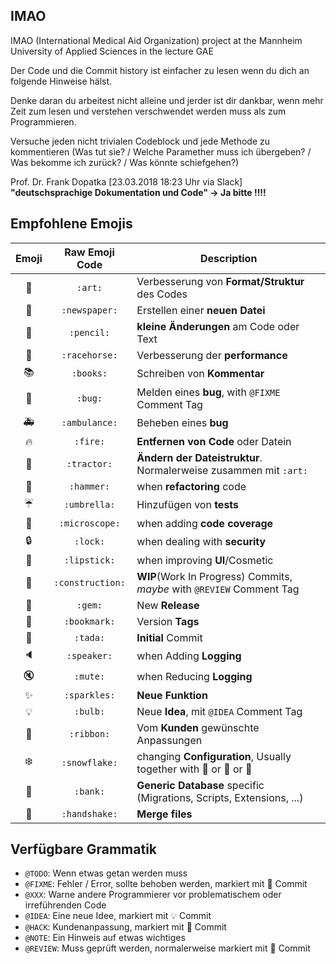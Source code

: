 ## IMAO 
IMAO (International Medical Aid Organization) project at the Mannheim University of Applied Sciences in the lecture GAE

Der Code und die Commit history ist einfacher zu lesen wenn du dich an folgende Hinweise hälst.

Denke daran du arbeitest nicht alleine und jerder ist dir dankbar, wenn mehr Zeit zum lesen und verstehen verschwendet werden muss als zum Programmieren.

Versuche jeden nicht trivialen Codeblock und jede Methode zu kommentieren (Was tut sie? / Welche Paramether muss ich übergeben? / Was bekomme ich zurück? / Was könnte schiefgehen?)

Prof. Dr. Frank Dopatka [23.03.2018 18:23 Uhr via Slack]
**"deutschsprachige Dokumentation und Code" -> Ja bitte !!!!**


## Empfohlene Emojis

| Emoji | Raw Emoji Code | Description |
|:---:|:---:|---|
| 🎨 | `:art:` | Verbesserung von **Format/Struktur** des Codes |
| 📰 | `:newspaper:` | Erstellen einer **neuen Datei** |
| 📝 | `:pencil:` | **kleine Änderungen** am Code oder Text |
| 🐎 | `:racehorse:` | Verbesserung der **performance** |
| 📚 | `:books:` | Schreiben von **Kommentar** |
| 🐛 | `:bug:` | Melden eines **bug**, with `@FIXME` Comment Tag |
| 🚑 | `:ambulance:` | Beheben eines **bug** |
| 🔥 | `:fire:` | **Entfernen von Code** oder Datein |
| 🚜 | `:tractor:` | **Ändern der Dateistruktur**. Normalerweise zusammen mit `:art:` |
| :hammer: | `:hammer:` | when **refactoring** code |
| :umbrella: | `:umbrella:` | Hinzufügen von **tests** |
| :microscope: | `:microscope:` | when adding **code coverage** |
| :lock: | `:lock:` | when dealing with **security** |
| 💄 | `:lipstick:` | when improving **UI**/Cosmetic |
| :construction: | `:construction:` | **WIP**(Work In Progress) Commits, _maybe_ with `@REVIEW` Comment Tag |
| :gem: | `:gem:` | New **Release** |
| :bookmark: | `:bookmark:` | Version **Tags** |
| 🎉 | `:tada:` | **Initial** Commit |
| :speaker: | `:speaker:` | when Adding **Logging** |
| :mute: | `:mute:` | when Reducing **Logging** |
| ✨ | `:sparkles:` | **Neue Funktion** |
| :bulb: | `:bulb:` | Neue **Idea**, mit `@IDEA` Comment Tag |
| :ribbon: | `:ribbon:`| Vom **Kunden** gewünschte Anpassungen |
| :snowflake: | `:snowflake:` | changing **Configuration**, Usually together with :penguin: or :ribbon: or :rocket: |
| :bank: | `:bank:` | **Generic Database** specific (Migrations, Scripts, Extensions, ...) |
| :handshake: | `:handshake:` | **Merge files** |



## Verfügbare Grammatik

- `@TODO`: Wenn etwas getan werden muss
- `@FIXME`: Fehler / Error, sollte behoben werden, markiert mit 🐛 Commit
- `@XXX`: Warne andere Programmierer vor problematischem oder irreführenden Code
- `@IDEA`: Eine neue Idee, markiert mit 💡 Commit
- `@HACK`: Kundenanpassung, markiert mit 🎀 Commit
- `@NOTE`: Ein Hinweis auf etwas wichtiges
- `@REVIEW`: Muss geprüft werden, normalerweise markiert mit 🚧 Commit
